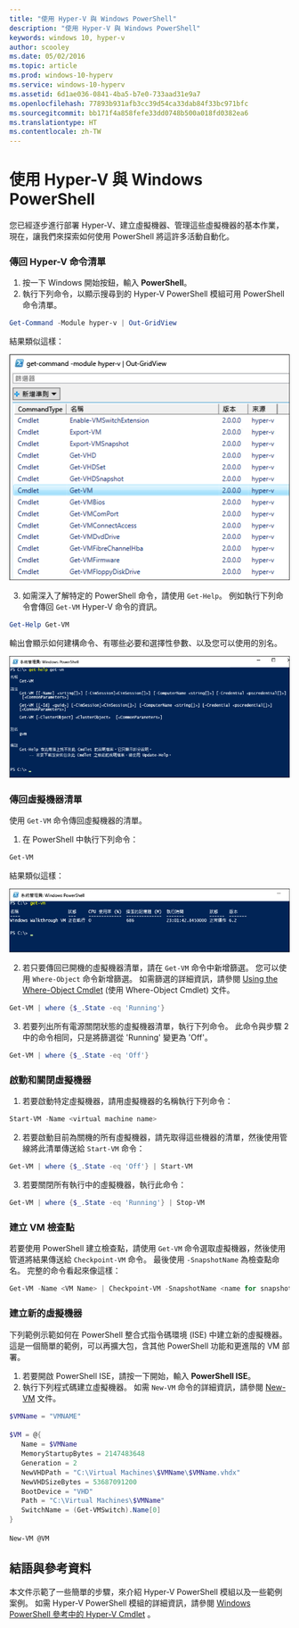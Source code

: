 ```yaml
---
title: "使用 Hyper-V 與 Windows PowerShell"
description: "使用 Hyper-V 與 Windows PowerShell"
keywords: windows 10, hyper-v
author: scooley
ms.date: 05/02/2016
ms.topic: article
ms.prod: windows-10-hyperv
ms.service: windows-10-hyperv
ms.assetid: 6d1ae036-0841-4ba5-b7e0-733aad31e9a7
ms.openlocfilehash: 77893b931afb3cc39d54ca33dab84f33bc971bfc
ms.sourcegitcommit: bb171f4a858fefe33dd0748b500a018fd0382ea6
ms.translationtype: HT
ms.contentlocale: zh-TW
---
```

# <a name="working-with-hyper-v-and-windows-powershell"></a>使用 Hyper-V 與 Windows PowerShell

您已經逐步進行部署 Hyper-V、建立虛擬機器、管理這些虛擬機器的基本作業，現在，讓我們來探索如何使用 PowerShell 將這許多活動自動化。

### <a name="return-a-list-of-hyper-v-commands"></a>傳回 Hyper-V 命令清單

1.    按一下 Windows 開始按鈕，輸入 **PowerShell**。
2.    執行下列命令，以顯示搜尋到的 Hyper-V PowerShell 模組可用 PowerShell 命令清單。

 ```powershell
Get-Command -Module hyper-v | Out-GridView
```
  結果類似這樣：

  ![](media\command_grid.png)

3. 如需深入了解特定的 PowerShell 命令，請使用 `Get-Help`。 例如執行下列命令會傳回 `Get-VM` Hyper-V 命令的資訊。

  ```powershell
Get-Help Get-VM
```
 輸出會顯示如何建構命令、有哪些必要和選擇性參數、以及您可以使用的別名。

 ![](media\get_help.png)


### <a name="return-a-list-of-virtual-machines"></a>傳回虛擬機器清單

使用 `Get-VM` 命令傳回虛擬機器的清單。

1. 在 PowerShell 中執行下列命令：
 
 ```powershell
Get-VM
```
 結果類似這樣：

 ![](media\get_vm.png)

2. 若只要傳回已開機的虛擬機器清單，請在 `Get-VM` 命令中新增篩選。 您可以使用 `Where-Object` 命令新增篩選。 如需篩選的詳細資訊，請參閱 [Using the Where-Object Cmdlet](https://technet.microsoft.com/en-us/library/ee177028.aspx) (使用 Where-Object Cmdlet) 文件。   

 ```powershell
 Get-VM | where {$_.State -eq 'Running'}
 ```
3.  若要列出所有電源關閉狀態的虛擬機器清單，執行下列命令。 此命令與步驟 2 中的命令相同，只是將篩選從 'Running' 變更為 'Off'。

 ```powershell
 Get-VM | where {$_.State -eq 'Off'}
 ```

### <a name="start-and-shut-down-virtual-machines"></a>啟動和關閉虛擬機器

1. 若要啟動特定虛擬機器，請用虛擬機器的名稱執行下列命令：

 ```powershell
 Start-VM -Name <virtual machine name>
 ```

2. 若要啟動目前為關機的所有虛擬機器，請先取得這些機器的清單，然後使用管線將此清單傳送給 `Start-VM` 命令：

  ```powershell
 Get-VM | where {$_.State -eq 'Off'} | Start-VM
 ```
3. 若要關閉所有執行中的虛擬機器，執行此命令：
 
  ```powershell
 Get-VM | where {$_.State -eq 'Running'} | Stop-VM
 ```

### <a name="create-a-vm-checkpoint"></a>建立 VM 檢查點

若要使用 PowerShell 建立檢查點，請使用 `Get-VM` 命令選取虛擬機器，然後使用管道將結果傳送給 `Checkpoint-VM` 命令。 最後使用 `-SnapshotName` 為檢查點命名。 完整的命令看起來像這樣：

 ```powershell
 Get-VM -Name <VM Name> | Checkpoint-VM -SnapshotName <name for snapshot>
 ```
### <a name="create-a-new-virtual-machine"></a>建立新的虛擬機器

下列範例示範如何在 PowerShell 整合式指令碼環境 (ISE) 中建立新的虛擬機器。 這是一個簡單的範例，可以再擴大包，含其他 PowerShell 功能和更進階的 VM 部署。

1. 若要開啟 PowerShell ISE，請按一下開始，輸入 **PowerShell ISE**。
2. 執行下列程式碼建立虛擬機器。 如需 `New-VM` 命令的詳細資訊，請參閱 [New-VM](https://technet.microsoft.com/en-us/library/hh848537.aspx) 文件。

  ```powershell
 $VMName = "VMNAME"

 $VM = @{
     Name = $VMName 
     MemoryStartupBytes = 2147483648
     Generation = 2
     NewVHDPath = "C:\Virtual Machines\$VMName\$VMName.vhdx"
     NewVHDSizeBytes = 53687091200
     BootDevice = "VHD"
     Path = "C:\Virtual Machines\$VMName"
     SwitchName = (Get-VMSwitch).Name[0]
 }

 New-VM @VM
  ```

## <a name="wrap-up-and-references"></a>結語與參考資料

本文件示範了一些簡單的步驟，來介紹 Hyper-V PowerShell 模組以及一些範例案例。 如需 Hyper-V PowerShell 模組的詳細資訊，請參閱 [Windows PowerShell 參考中的 Hyper-V Cmdlet](https://technet.microsoft.com/%5Clibrary/Hh848559.aspx) 。  
 
